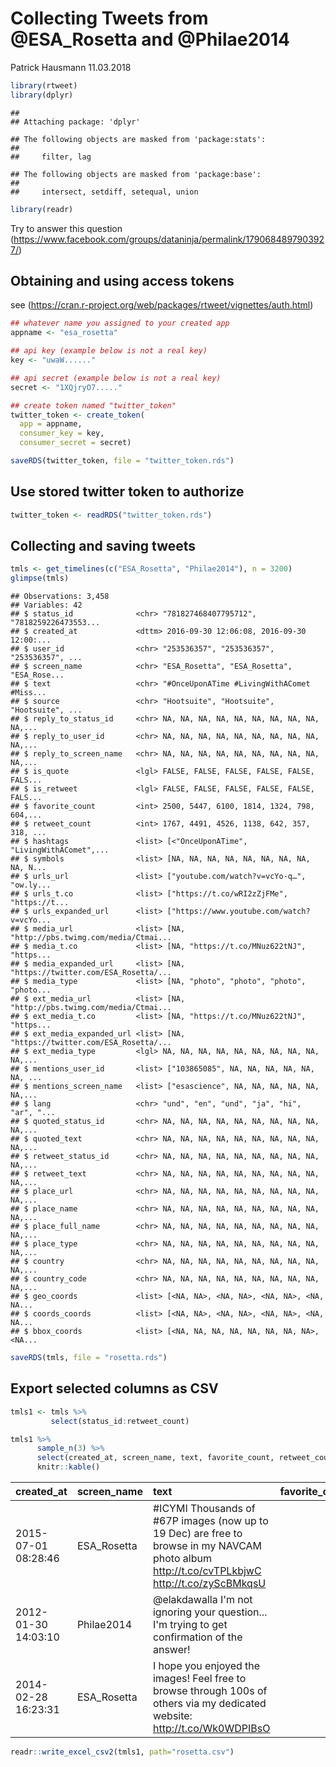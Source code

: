 Collecting Tweets from @ESA\_Rosetta and @Philae2014
================
Patrick Hausmann
11.03.2018

``` r
library(rtweet)
library(dplyr)
```

    ## 
    ## Attaching package: 'dplyr'

    ## The following objects are masked from 'package:stats':
    ## 
    ##     filter, lag

    ## The following objects are masked from 'package:base':
    ## 
    ##     intersect, setdiff, setequal, union

``` r
library(readr)
```

Try to answer this question (<https://www.facebook.com/groups/dataninja/permalink/1790684897903927/>)

Obtaining and using access tokens
---------------------------------

see (<https://cran.r-project.org/web/packages/rtweet/vignettes/auth.html>)

``` r
## whatever name you assigned to your created app
appname <- "esa_rosetta"

## api key (example below is not a real key)
key <- "uwaW......"

## api secret (example below is not a real key)
secret <- "1XQjryO7....."

## create token named "twitter_token"
twitter_token <- create_token(
  app = appname,
  consumer_key = key,
  consumer_secret = secret)

saveRDS(twitter_token, file = "twitter_token.rds")
```

Use stored twitter token to authorize
-------------------------------------

``` r
twitter_token <- readRDS("twitter_token.rds")
```

Collecting and saving tweets
----------------------------

``` r
tmls <- get_timelines(c("ESA_Rosetta", "Philae2014"), n = 3200)
glimpse(tmls)
```

    ## Observations: 3,458
    ## Variables: 42
    ## $ status_id              <chr> "781827468407795712", "7818259226473553...
    ## $ created_at             <dttm> 2016-09-30 12:06:08, 2016-09-30 12:00:...
    ## $ user_id                <chr> "253536357", "253536357", "253536357", ...
    ## $ screen_name            <chr> "ESA_Rosetta", "ESA_Rosetta", "ESA_Rose...
    ## $ text                   <chr> "#OnceUponATime #LivingWithAComet #Miss...
    ## $ source                 <chr> "Hootsuite", "Hootsuite", "Hootsuite", ...
    ## $ reply_to_status_id     <chr> NA, NA, NA, NA, NA, NA, NA, NA, NA, NA,...
    ## $ reply_to_user_id       <chr> NA, NA, NA, NA, NA, NA, NA, NA, NA, NA,...
    ## $ reply_to_screen_name   <chr> NA, NA, NA, NA, NA, NA, NA, NA, NA, NA,...
    ## $ is_quote               <lgl> FALSE, FALSE, FALSE, FALSE, FALSE, FALS...
    ## $ is_retweet             <lgl> FALSE, FALSE, FALSE, FALSE, FALSE, FALS...
    ## $ favorite_count         <int> 2500, 5447, 6100, 1814, 1324, 798, 604,...
    ## $ retweet_count          <int> 1767, 4491, 4526, 1138, 642, 357, 318, ...
    ## $ hashtags               <list> [<"OnceUponATime", "LivingWithAComet",...
    ## $ symbols                <list> [NA, NA, NA, NA, NA, NA, NA, NA, NA, N...
    ## $ urls_url               <list> ["youtube.com/watch?v=vcYo-q…", "ow.ly...
    ## $ urls_t.co              <list> ["https://t.co/wRI2zZjFMe", "https://t...
    ## $ urls_expanded_url      <list> ["https://www.youtube.com/watch?v=vcYo...
    ## $ media_url              <list> [NA, "http://pbs.twimg.com/media/Ctmai...
    ## $ media_t.co             <list> [NA, "https://t.co/MNuz622tNJ", "https...
    ## $ media_expanded_url     <list> [NA, "https://twitter.com/ESA_Rosetta/...
    ## $ media_type             <list> [NA, "photo", "photo", "photo", "photo...
    ## $ ext_media_url          <list> [NA, "http://pbs.twimg.com/media/Ctmai...
    ## $ ext_media_t.co         <list> [NA, "https://t.co/MNuz622tNJ", "https...
    ## $ ext_media_expanded_url <list> [NA, "https://twitter.com/ESA_Rosetta/...
    ## $ ext_media_type         <lgl> NA, NA, NA, NA, NA, NA, NA, NA, NA, NA,...
    ## $ mentions_user_id       <list> ["103865085", NA, NA, NA, NA, NA, NA, ...
    ## $ mentions_screen_name   <list> ["esascience", NA, NA, NA, NA, NA, NA,...
    ## $ lang                   <chr> "und", "en", "und", "ja", "hi", "ar", "...
    ## $ quoted_status_id       <chr> NA, NA, NA, NA, NA, NA, NA, NA, NA, NA,...
    ## $ quoted_text            <chr> NA, NA, NA, NA, NA, NA, NA, NA, NA, NA,...
    ## $ retweet_status_id      <chr> NA, NA, NA, NA, NA, NA, NA, NA, NA, NA,...
    ## $ retweet_text           <chr> NA, NA, NA, NA, NA, NA, NA, NA, NA, NA,...
    ## $ place_url              <chr> NA, NA, NA, NA, NA, NA, NA, NA, NA, NA,...
    ## $ place_name             <chr> NA, NA, NA, NA, NA, NA, NA, NA, NA, NA,...
    ## $ place_full_name        <chr> NA, NA, NA, NA, NA, NA, NA, NA, NA, NA,...
    ## $ place_type             <chr> NA, NA, NA, NA, NA, NA, NA, NA, NA, NA,...
    ## $ country                <chr> NA, NA, NA, NA, NA, NA, NA, NA, NA, NA,...
    ## $ country_code           <chr> NA, NA, NA, NA, NA, NA, NA, NA, NA, NA,...
    ## $ geo_coords             <list> [<NA, NA>, <NA, NA>, <NA, NA>, <NA, NA...
    ## $ coords_coords          <list> [<NA, NA>, <NA, NA>, <NA, NA>, <NA, NA...
    ## $ bbox_coords            <list> [<NA, NA, NA, NA, NA, NA, NA, NA>, <NA...

``` r
saveRDS(tmls, file = "rosetta.rds")
```

Export selected columns as CSV
------------------------------

``` r
tmls1 <- tmls %>% 
         select(status_id:retweet_count)

tmls1 %>% 
      sample_n(3) %>% 
      select(created_at, screen_name, text, favorite_count, retweet_count) %>%
      knitr::kable()
```

| created\_at         | screen\_name | text                                                                                                                                               |  favorite\_count|  retweet\_count|
|:--------------------|:-------------|:---------------------------------------------------------------------------------------------------------------------------------------------------|----------------:|---------------:|
| 2015-07-01 08:28:46 | ESA\_Rosetta | \#ICYMI Thousands of \#67P images (now up to 19 Dec) are free to browse in my NAVCAM photo album <http://t.co/cvTPLkbjwC> <http://t.co/zyScBMkqsU> |              280|             281|
| 2012-01-30 14:03:10 | Philae2014   | @elakdawalla I'm not ignoring your question... I'm trying to get confirmation of the answer!                                                       |                0|               0|
| 2014-02-28 16:23:31 | ESA\_Rosetta | I hope you enjoyed the images! Feel free to browse through 100s of others via my dedicated website: <http://t.co/Wk0WDPIBsO>                       |               30|              17|

``` r
readr::write_excel_csv2(tmls1, path="rosetta.csv")
```
